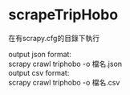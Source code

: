 # scrapeTripHobo
在有scrapy.cfg的目錄下執行 
  
  output json format:    
    scrapy crawl triphobo -o 檔名.json  
  output csv format:  
    scrapy crawl triphobo -o 檔名.csv
            
